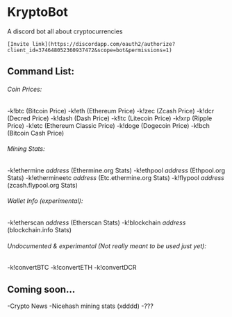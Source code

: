 # KryptoBot
A discord bot all about cryptocurrencies

```[Invite link](https://discordapp.com/oauth2/authorize?client_id=374648052360937472&scope=bot&permissions=1)```

## Command List:

###### Coin Prices:
-k!btc (Bitcoin Price)
-k!eth (Ethereum Price)
-k!zec (Zcash Price)
-k!dcr (Decred Price)
-k!dash (Dash Price)
-k!ltc (Litecoin Price)
-k!xrp (Ripple Price)
-k!etc (Ethereum Classic Price)
-k!doge (Dogecoin Price)
-k!bch (Bitcoin Cash Price)


###### Mining Stats:
-k!ethermine *address* (Ethermine.org Stats)
-k!ethpool *address* (Ethpool.org Stats)
-k!ethermineetc *address* (Etc.ethermine.org Stats)
-k!flypool *address* (zcash.flypool.org Stats)


###### Wallet Info (experimental):
-k!etherscan *address* (Etherscan Stats)
-k!blockchain *address* (blockchain.info Stats)


###### Undocumented & experimental (Not really meant to be used just yet):
-k!convertBTC
-k!convertETH
-k!convertDCR


## Coming soon...
-Crypto News
-Nicehash mining stats (xdddd)
-???


